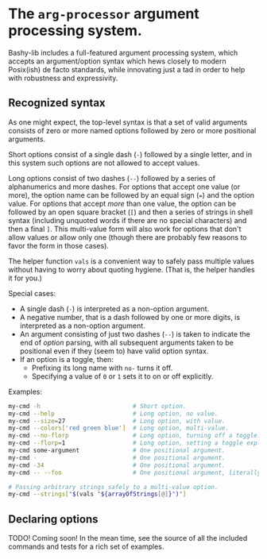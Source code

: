 The `arg-processor` argument processing system.
===============================================

Bashy-lib includes a full-featured argument processing system, which accepts an
argument/option syntax which hews closely to modern Posix(ish) de facto
standards, while innovating just a tad in order to help with robustness and
expressivity.

## Recognized syntax

As one might expect, the top-level syntax is that a set of valid arguments
consists of zero or more named options followed by zero or more positional
arguments.

Short options consist of a single dash (`-`) followed by a single letter, and in
this system such options are not allowed to accept values.

Long options consist of two dashes (`--`) followed by a series of alphanumerics
and more dashes. For options that accept one value (or more), the option name
can be followed by an equal sign (`=`) and the option value. For options that
accept _more_ than one value, the option can be followed by an open square
bracket (`[`) and then a series of strings in shell syntax (including unquoted
words if there are no special characters) and then a final `]`. This multi-value
form will also work for options that don't allow values or allow only one
(though there are probably few reasons to favor the form in those cases).

The helper function `vals` is a convenient way to safely pass multiple values
without having to worry about quoting hygiene. (That is, the helper handles it
for you.)

Special cases:
* A single dash (`-`) is interpreted as a non-option argument.
* A negative number, that is a dash followed by one or more digits, is
  interpreted as a non-option argument.
* An argument consisting of just two dashes (`--`) is taken to indicate the
  end of _option_ parsing, with all subsequent arguments taken to be positional
  even if they (seem to) have valid option syntax.
* If an option is a toggle, then:
  * Prefixing its long name with `no-` turns it off.
  * Specifying a value of `0` or `1` sets it to on or off explicitly.

Examples:

```bash
my-cmd -h                          # Short option.
my-cmd --help                      # Long option, no value.
my-cmd --size=27                   # Long option, with value.
my-cmd --colors['red green blue']  # Long option, multi-value.
my-cmd --no-florp                  # Long option, turning off a toggle.
my-cmd --florp=1                   # Long option, setting a toggle explicitly.
my-cmd some-argument               # One positional argument.
my-cmd -                           # One positional argument.
my-cmd -34                         # One positional argument.
my-cmd -- --foo                    # One positional argument, literally `--foo`.

# Passing arbitrary strings safely to a multi-value option.
my-cmd --strings["$(vals "${arrayOfStrings[@]}")"]
```

## Declaring options

TODO! Coming soon! In the mean time, see the source of all the included commands
and tests for a rich set of examples.
